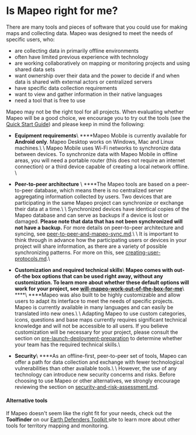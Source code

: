 # Is Mapeo right for me?

There are many tools and pieces of software that you could use for making maps and collecting data. Mapeo was designed to meet the needs of specific users, who:

* are collecting data in primarily offline environments
* often have limited previous experience with technology
* are working collaboratively on mapping or monitoring projects and using shared data sets
* want ownership over their data and the power to decide if and when data is shared with external actors or centralized servers
* have specific data collection requirements
* want to view and gather information in their native languages
* need a tool that is free to use

Mapeo may not be the right tool for all projects. When evaluating whether Mapeo will be a good choice, we encourage you to try out the tools (see the [Quick Start Guide](../getting-started/getting-started.md)) and please keep in mind the following:

* **Equipment requirements**\ ****Mapeo Mobile is currently available for **Android only**. Mapeo Desktop works on Windows, Mac and Linux machines.\ \ Mapeo Mobile uses Wi-Fi networks to synchronize data between devices. To synchronize data with Mapeo Mobile in offline areas, you will need a portable router (this does not require an internet connection) or a third device capable of creating a local network offline. \

* **Peer-to-peer architecture** \ ****The Mapeo tools are based on a peer-to-peer database, which means there is no centralized server aggregating information collected by users. Two devices that are participating in the same Mapeo project can synchronize or exchange their data at a time.\ \ Synchronized devices have identical copies of the Mapeo database and can serve as backups if a device is lost or damaged. **Please note that data that has not been synchronized will not have a backup.**  For more details on peer-to-peer architecture and syncing, see [peer-to-peer-and-mapeo-sync.md](what-is-mapeo/peer-to-peer-and-mapeo-sync.md "mention").\ \ It is important to think through in advance how the participating users or devices in  your project will share information, as there are a variety of possible synchronizing patterns. For more on this, see [creating-user-protocols.md](../reference-guide/essentials-for-a-successful-mapeo-project/creating-user-protocols.md "mention").\

* **Customization and required technical skills**\ ****Mapeo comes with out-of-the box options that can be used right away, without any customization. To learn more about whether these default options will work for your project, see [will-mapeo-work-out-of-the-box-for-me](../reference-guide/will-mapeo-work-out-of-the-box-for-me/ "mention")****\ ****\ ****Mapeo was also built to be highly customizable and allow users to adapt its interface to meet the needs of specific projects. Mapeo is currently available in many languages and can easily be translated into new ones.\ \ Adapting Mapeo to use custom categories, icons, questions and base maps currently requires significant technical knowledge and will not be accessible to all users. If you believe customization will be necessary for your project, please consult the section on [pre-launch-deployment-preparation](../reference-guide/pre-launch-deployment-preparation/ "mention") to determine whether your team has the required technical skills.\

* **Security**\ ****As an offline-first, peer-to-peer set of tools, Mapeo can offer a path for data collection and exchange with fewer technological vulnerabilities than other available tools.\ \ However, the use of any technology can introduce new security concerns and risks. Before choosing to use Mapeo or other alternatives, we strongly encourage reviewing the section on [security-and-risk-assessment.md](../reference-guide/essentials-for-a-successful-mapeo-project/security-and-risk-assessment.md "mention").

#### Alternative tools

If Mapeo doesn't seem like the right fit for your needs, check out the **Toolfinder** on our [Earth Defenders Toolkit ](https://www.earthdefenderstoolkit.com/toolfinder/)site to learn more about other tools for territory mapping and monitoring.

